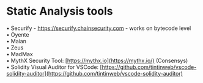 # Static Analysis tools

• Securify - https://securify.chainsecurity.com - works on bytecode level  
• Oyente  
• Maian  
• Zeus  
• MadMax  
• MythX Security Tool: [https://mythx.io](https://mythx.io/) \(Consensys\)  
• Solidity Visual Auditor for VSCode: [https://github.com/tintinweb/vscode-solidity-auditor](https://github.com/tintinweb/vscode-solidity-auditor)

